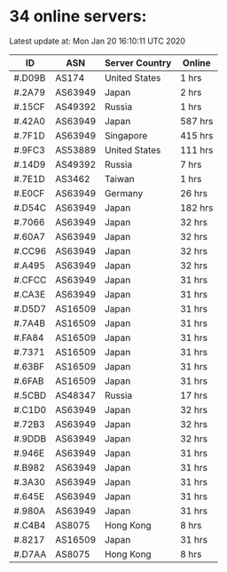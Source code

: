 # 34 online servers:

Latest update at: Mon Jan 20 16:10:11 UTC 2020

| ID | ASN | Server Country | Online |
| -- | --- | -------------- | ------ |
| #.D09B | AS174 | United States | 1 hrs |
| #.2A79 | AS63949 | Japan | 2 hrs |
| #.15CF | AS49392 | Russia | 1 hrs |
| #.42A0 | AS63949 | Japan | 587 hrs |
| #.7F1D | AS63949 | Singapore | 415 hrs |
| #.9FC3 | AS53889 | United States | 111 hrs |
| #.14D9 | AS49392 | Russia | 7 hrs |
| #.7E1D | AS3462 | Taiwan | 1 hrs |
| #.E0CF | AS63949 | Germany | 26 hrs |
| #.D54C | AS63949 | Japan | 182 hrs |
| #.7066 | AS63949 | Japan | 32 hrs |
| #.60A7 | AS63949 | Japan | 32 hrs |
| #.CC96 | AS63949 | Japan | 32 hrs |
| #.A495 | AS63949 | Japan | 32 hrs |
| #.CFCC | AS63949 | Japan | 31 hrs |
| #.CA3E | AS63949 | Japan | 31 hrs |
| #.D5D7 | AS16509 | Japan | 31 hrs |
| #.7A4B | AS16509 | Japan | 31 hrs |
| #.FA84 | AS16509 | Japan | 31 hrs |
| #.7371 | AS16509 | Japan | 31 hrs |
| #.63BF | AS16509 | Japan | 31 hrs |
| #.6FAB | AS16509 | Japan | 31 hrs |
| #.5CBD | AS48347 | Russia | 17 hrs |
| #.C1D0 | AS63949 | Japan | 32 hrs |
| #.72B3 | AS63949 | Japan | 32 hrs |
| #.9DDB | AS63949 | Japan | 32 hrs |
| #.946E | AS63949 | Japan | 31 hrs |
| #.B982 | AS63949 | Japan | 31 hrs |
| #.3A30 | AS63949 | Japan | 31 hrs |
| #.645E | AS63949 | Japan | 31 hrs |
| #.980A | AS63949 | Japan | 31 hrs |
| #.C4B4 | AS8075 | Hong Kong | 8 hrs |
| #.8217 | AS16509 | Japan | 31 hrs |
| #.D7AA | AS8075 | Hong Kong | 8 hrs |


